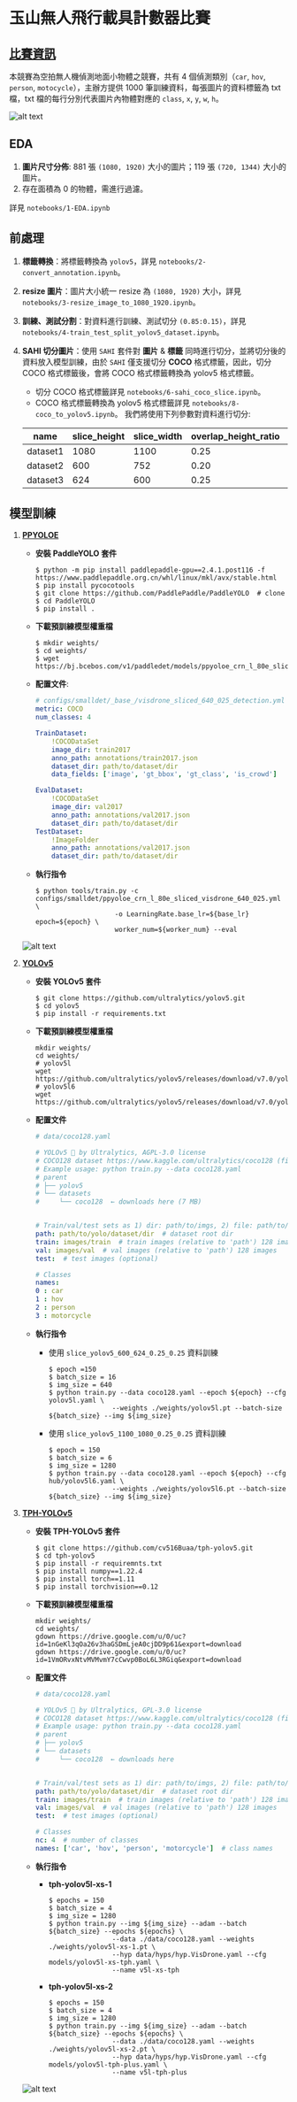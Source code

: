 # 玉山無人飛行載具計數器比賽

## [比賽資訊](https://tbrain.trendmicro.com.tw/Competitions/Details/25)
本競賽為空拍無人機偵測地面小物體之競賽，共有 4 個偵測類別（`car`, `hov`, `person`, `motocycle`），主辦方提供 1000 筆訓練資料，每張圖片的資料標籤為 txt 檔，txt 檔的每行分別代表圖片內物體對應的 `class`, `x`, `y`, `w`, `h`。

![alt text](./assets/img0001_label.png "img001")

## EDA
1. **圖片尺寸分佈**: 881 張 `(1080, 1920)` 大小的圖片；119 張 `(720, 1344)` 大小的圖片。
2. 存在面積為 0 的物體，需進行過濾。

詳見 `notebooks/1-EDA.ipynb`

## 前處理
1. **標籤轉換**：將標籤轉換為 `yolov5`，詳見 `notebooks/2-convert_annotation.ipynb`。
2. **resize 圖片**：圖片大小統一 resize 為 `(1080, 1920)` 大小，詳見 `notebooks/3-resize_image_to_1080_1920.ipynb`。
3. **訓練、測試分割**：對資料進行訓練、測試切分 `(0.85:0.15)`，詳見 `notebooks/4-train_test_split_yolov5_dataset.ipynb`。
4. **SAHI 切分圖片**：使用 `SAHI` 套件對 **圖片** & **標籤** 同時進行切分，並將切分後的資料放入模型訓練，由於 `SAHI` 僅支援切分 **COCO** 格式標籤，因此，切分 COCO 格式標籤後，會將 COCO 格式標籤轉換為 yolov5 格式標籤。
   + 切分 COCO 格式標籤詳見 `notebooks/6-sahi_coco_slice.ipynb`。
   + COCO 格式標籤轉換為 yolov5 格式標籤詳見 `notebooks/8-coco_to_yolov5.ipynb`。
我們將使用下列參數對資料進行切分:

    | name  |  slice_height   | slice_width  | overlap_height_ratio | overlap_width_ratio |
    | ----  |  ----  |  ----  |  ----  |  ----  |
    | dataset1 | 1080   | 1100   | 0.25   | 0.25 |
    | dataset2 | 600    | 752    | 0.20   | 0.20 |
    | dataset3 | 624    | 600    | 0.25   | 0.25 |



## 模型訓練
1. **[PPYOLOE](https://github.com/PaddlePaddle/PaddleYOLO)**
    + **安裝 PaddleYOLO 套件**
        ```
        $ python -m pip install paddlepaddle-gpu==2.4.1.post116 -f https://www.paddlepaddle.org.cn/whl/linux/mkl/avx/stable.html
        $ pip install pycocotools
        $ git clone https://github.com/PaddlePaddle/PaddleYOLO  # clone
        $ cd PaddleYOLO
        $ pip install .
        ``` 
    + **下載預訓練模型權重檔**
      ```
      $ mkdir weights/
      $ cd weights/
      $ wget https://bj.bcebos.com/v1/paddledet/models/ppyoloe_crn_l_80e_sliced_visdrone_640_025.pdparams
      ```
    + **配置文件**:
        ```yaml
        # configs/smalldet/_base_/visdrone_sliced_640_025_detection.yml
        metric: COCO
        num_classes: 4

        TrainDataset:
            !COCODataSet
            image_dir: train2017
            anno_path: annotations/train2017.json
            dataset_dir: path/to/dataset/dir
            data_fields: ['image', 'gt_bbox', 'gt_class', 'is_crowd']

        EvalDataset:
            !COCODataSet
            image_dir: val2017
            anno_path: annotations/val2017.json
            dataset_dir: path/to/dataset/dir
        TestDataset:
            !ImageFolder
            anno_path: annotations/val2017.json
            dataset_dir: path/to/dataset/dir
        ``` 

    + **執行指令**
        ```
        $ python tools/train.py -c configs/smalldet/ppyoloe_crn_l_80e_sliced_visdrone_640_025.yml  \
                            -o LearningRate.base_lr=${base_lr} epoch=${epoch} \ 
                            worker_num=${worker_num} --eval 
        ```
    ![alt text](./assets/img0095_ppyoloe_pred.png "img001")

2. **[YOLOv5](https://github.com/ultralytics/yolov5)**
    + **安裝 YOLOv5 套件**
        ```
        $ git clone https://github.com/ultralytics/yolov5.git
        $ cd yolov5
        $ pip install -r requirements.txt
        ```

    + **下載預訓練模型權重檔**
      ```
      mkdir weights/
      cd weights/
      # yolov5l
      wget https://github.com/ultralytics/yolov5/releases/download/v7.0/yolov5l.pt
      # yolov5l6
      wget https://github.com/ultralytics/yolov5/releases/download/v7.0/yolov5l6.pt
      ```
    + **配置文件**
        ```yaml
        # data/coco128.yaml

        # YOLOv5 🚀 by Ultralytics, AGPL-3.0 license
        # COCO128 dataset https://www.kaggle.com/ultralytics/coco128 (first 128 images from COCO train2017) by Ultralytics
        # Example usage: python train.py --data coco128.yaml
        # parent
        # ├── yolov5
        # └── datasets
        #     └── coco128  ← downloads here (7 MB)


        # Train/val/test sets as 1) dir: path/to/imgs, 2) file: path/to/imgs.txt, or 3) list: [path/to/imgs1, path/to/imgs2, ..]
        path: path/to/yolo/dataset/dir  # dataset root dir
        train: images/train  # train images (relative to 'path') 128 images
        val: images/val  # val images (relative to 'path') 128 images
        test:  # test images (optional)

        # Classes
        names:
        0 : car
        1 : hov
        2 : person
        3 : motorcycle   
        ```
    + **執行指令**
        + 使用 `slice_yolov5_600_624_0.25_0.25` 資料訓練
            ```
            $ epoch =150
            $ batch_size = 16
            $ img_size = 640
            $ python train.py --data coco128.yaml --epoch ${epoch} --cfg yolov5l.yaml \
                            --weights ./weights/yolov5l.pt --batch-size ${batch_size} --img ${img_size}
            ```

        + 使用 `slice_yolov5_1100_1080_0.25_0.25` 資料訓練
            ```
            $ epoch = 150 
            $ batch_size = 6
            $ img_size = 1280
            $ python train.py --data coco128.yaml --epoch ${epoch} --cfg hub/yolov5l6.yaml \
                            --weights ./weights/yolov5l6.pt --batch-size ${batch_size} --img ${img_size}
            ```

3. **[TPH-YOLOv5](https://github.com/cv516Buaa/tph-yolov5)**
    + **安裝 TPH-YOLOv5 套件**
        ```
        $ git clone https://github.com/cv516Buaa/tph-yolov5.git
        $ cd tph-yolov5
        $ pip install -r requiremnts.txt
        $ pip install numpy==1.22.4
        $ pip install torch==1.11
        $ pip install torchvision==0.12
        ```

    + **下載預訓練模型權重檔**
      ```
      mkdir weights/
      cd weights/
      gdown https://drive.google.com/u/0/uc?id=1nGeKl3qOa26v3haGSDmLjeA0cjDD9p61&export=download
      gdown https://drive.google.com/u/0/uc?id=1VmORvxNtvMVMvmY7cCwvp0BoL6L3RGiq&export=download
      ```
    + **配置文件**
        ```yaml
        # data/coco128.yaml

        # YOLOv5 🚀 by Ultralytics, GPL-3.0 license
        # COCO128 dataset https://www.kaggle.com/ultralytics/coco128 (first 128 images from COCO train2017)
        # Example usage: python train.py --data coco128.yaml
        # parent
        # ├── yolov5
        # └── datasets
        #     └── coco128  ← downloads here


        # Train/val/test sets as 1) dir: path/to/imgs, 2) file: path/to/imgs.txt, or 3) list: [path/to/imgs1, path/to/imgs2, ..]
        path: path/to/yolo/dataset/dir  # dataset root dir
        train: images/train  # train images (relative to 'path') 128 images
        val: images/val  # val images (relative to 'path') 128 images
        test:  # test images (optional)

        # Classes
        nc: 4  # number of classes
        names: ['car', 'hov', 'person', 'motorcycle']  # class names
        ```

    + **執行指令**
      + **tph-yolov5l-xs-1**
        ```
        $ epochs = 150
        $ batch_size = 4
        $ img_size = 1280
        $ python train.py --img ${img_size} --adam --batch ${batch_size} --epochs ${epochs} \
                        --data ./data/coco128.yaml --weights ./weights/yolov5l-xs-1.pt \ 
                        --hyp data/hyps/hyp.VisDrone.yaml --cfg models/yolov5l-xs-tph.yaml \
                        --name v5l-xs-tph
        ```
       
      + **tph-yolov5l-xs-2**
        ```
        $ epochs = 150
        $ batch_size = 4
        $ img_size = 1280
        $ python train.py --img ${img_size} --adam --batch ${batch_size} --epochs ${epochs} \
                        --data ./data/coco128.yaml --weights ./weights/yolov5l-xs-2.pt \ 
                        --hyp data/hyps/hyp.VisDrone.yaml --cfg models/yolov5l-tph-plus.yaml \
                        --name v5l-tph-plus
        ```
    ![alt text](./assets/img0095_tph-yolov5_pred.png "img001")